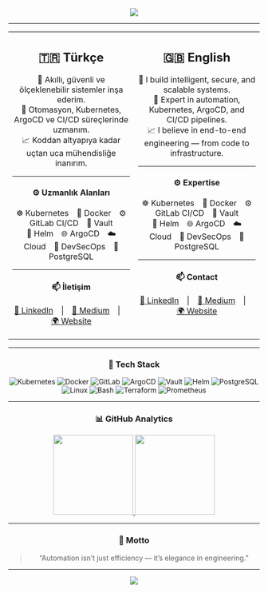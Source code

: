 <!-- 🧭 GitHub Profile README for Berkcan Akgül -->
<div align="center">

<img src="https://capsule-render.vercel.app/api?type=waving&color=0:1e293b,100:0f172a&height=200&section=header&text=Berkcan%20Akgül%20⚙️&fontSize=42&fontColor=ffffff&fontAlignY=35&desc=DevOps%20%7C%20Cloud-Native%20Engineer&descAlignY=55&descAlign=50"/>

---

<table>
<tr>
<td align="center" width="50%" style="vertical-align:top;">

## 🇹🇷 Türkçe  
🚀 Akıllı, güvenli ve ölçeklenebilir sistemler inşa ederim.  
🔧 Otomasyon, Kubernetes, ArgoCD ve CI/CD süreçlerinde uzmanım.  
📈 Koddan altyapıya kadar uçtan uca mühendisliğe inanırım.  

---

#### ⚙️ Uzmanlık Alanları  
☸️ Kubernetes 🐳 Docker ⚙️ GitLab CI/CD 🔐 Vault  
🧩 Helm 🌐 ArgoCD ☁️ Cloud 🧠 DevSecOps 🐘 PostgreSQL  

---

#### 📫 İletişim  
[💼 LinkedIn](https://linkedin.com/in/berkcanakgul) | [📝 Medium](https://medium.com/@mberkcan1532) | [🌍 Website](https://berkcan.akgul.tr)

</td>
<td align="center" width="50%" style="vertical-align:top;">

## 🇬🇧 English  
🚀 I build intelligent, secure, and scalable systems.  
🔧 Expert in automation, Kubernetes, ArgoCD, and CI/CD pipelines.  
📈 I believe in end-to-end engineering — from code to infrastructure.  

---

#### ⚙️ Expertise  
☸️ Kubernetes 🐳 Docker ⚙️ GitLab CI/CD 🔐 Vault  
🧩 Helm 🌐 ArgoCD ☁️ Cloud 🧠 DevSecOps 🐘 PostgreSQL  

---

#### 📫 Contact  
[💼 LinkedIn](https://linkedin.com/in/berkcanakgul) | [📝 Medium](https://medium.com/@mberkcan1532) | [🌍 Website](https://berkcan.akgul.tr)

</td>
</tr>
</table>

---

### 🧰 Tech Stack

<div align="center">
  
![Kubernetes](https://img.shields.io/badge/Kubernetes-326CE5?style=flat&logo=kubernetes&logoColor=white)
![Docker](https://img.shields.io/badge/Docker-2496ED?style=flat&logo=docker&logoColor=white)
![GitLab](https://img.shields.io/badge/GitLab-FC6D26?style=flat&logo=gitlab&logoColor=white)
![ArgoCD](https://img.shields.io/badge/ArgoCD-FD7E14?style=flat&logo=argo&logoColor=white)
![Vault](https://img.shields.io/badge/Vault-000000?style=flat&logo=vault&logoColor=white)
![Helm](https://img.shields.io/badge/Helm-0F1689?style=flat&logo=helm&logoColor=white)
![PostgreSQL](https://img.shields.io/badge/PostgreSQL-4169E1?style=flat&logo=postgresql&logoColor=white)
![Linux](https://img.shields.io/badge/Linux-FCC624?style=flat&logo=linux&logoColor=black)
![Bash](https://img.shields.io/badge/Bash-4EAA25?style=flat&logo=gnubash&logoColor=white)
![Terraform](https://img.shields.io/badge/Terraform-7B42BC?style=flat&logo=terraform&logoColor=white)
![Prometheus](https://img.shields.io/badge/Prometheus-E6522C?style=flat&logo=prometheus&logoColor=white)

</div>

---

### 📊 GitHub Analytics  

<a href="https://github.com/berkcanakgul">
  <img src="https://github-readme-stats.vercel.app/api?username=MBA76&show_icons=true&theme=transparent&hide_title=true&hide=prs,issues&rank_icon=percentile" height="160"/>
</a>
<a href="https://github.com/berkcanakgul">
  <img src="https://github-readme-stats.vercel.app/api/top-langs/?username=MBA76&layout=compact&theme=transparent" height="160"/>
</a>

---

### 🧠 Motto  
> “Automation isn’t just efficiency — it’s elegance in engineering.”  

---

<img src="https://capsule-render.vercel.app/api?type=waving&color=0:0f172a,100:1e293b&height=120&section=footer"/>

</div>

